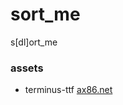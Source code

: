 # sort_me

s\[dl\]ort_me

### assets
- terminus-ttf [ax86.net](https://files.ax86.net/terminus-ttf/)
